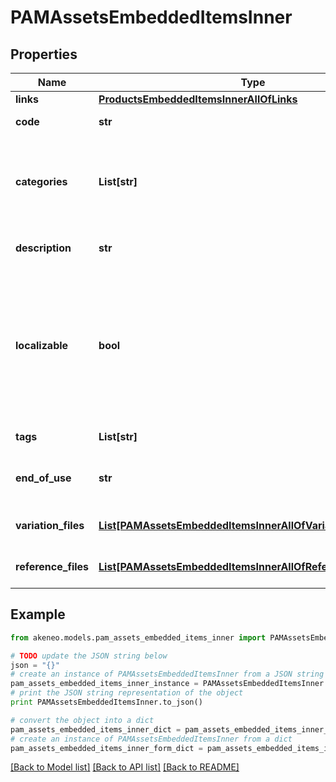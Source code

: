 # PAMAssetsEmbeddedItemsInner


## Properties
Name | Type | Description | Notes
------------ | ------------- | ------------- | -------------
**links** | [**ProductsEmbeddedItemsInnerAllOfLinks**](ProductsEmbeddedItemsInnerAllOfLinks.md) |  | [optional] 
**code** | **str** | PAM asset code | 
**categories** | **List[str]** | Codes of the PAM asset categories in which the asset is classified | [optional] 
**description** | **str** | Description of the PAM asset | [optional] [default to 'null']
**localizable** | **bool** | Whether the asset is localized or not, meaning if you want to have different reference files for each of your locale | [optional] [default to False]
**tags** | **List[str]** | Tags of the PAM asset | [optional] 
**end_of_use** | **str** | Date on which the PAM asset expire | [optional] [default to 'null']
**variation_files** | [**List[PAMAssetsEmbeddedItemsInnerAllOfVariationFilesInner]**](PAMAssetsEmbeddedItemsInnerAllOfVariationFilesInner.md) | Variations of the PAM asset | [optional] 
**reference_files** | [**List[PAMAssetsEmbeddedItemsInnerAllOfReferenceFilesInner]**](PAMAssetsEmbeddedItemsInnerAllOfReferenceFilesInner.md) | Reference files of the PAM asset | [optional] 

## Example

```python
from akeneo.models.pam_assets_embedded_items_inner import PAMAssetsEmbeddedItemsInner

# TODO update the JSON string below
json = "{}"
# create an instance of PAMAssetsEmbeddedItemsInner from a JSON string
pam_assets_embedded_items_inner_instance = PAMAssetsEmbeddedItemsInner.from_json(json)
# print the JSON string representation of the object
print PAMAssetsEmbeddedItemsInner.to_json()

# convert the object into a dict
pam_assets_embedded_items_inner_dict = pam_assets_embedded_items_inner_instance.to_dict()
# create an instance of PAMAssetsEmbeddedItemsInner from a dict
pam_assets_embedded_items_inner_form_dict = pam_assets_embedded_items_inner.from_dict(pam_assets_embedded_items_inner_dict)
```
[[Back to Model list]](../README.md#documentation-for-models) [[Back to API list]](../README.md#documentation-for-api-endpoints) [[Back to README]](../README.md)


